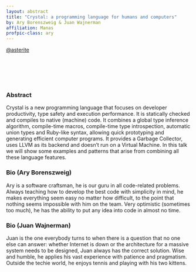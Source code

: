 ```yaml
---
layout: abstract
title: "Crystal: a programming language for humans and computers"
by: Ary Borenszweig & Juan Wajnerman
affiliation: Manas
profpic-class: ary
---
```



[@asterite](https://twitter.com/asterite)

<div class="circular juan" style="float: left; margin-top: -20px; margin-right: 18px; "></div>

<br> <br> <br> <br> 


### Abstract 

Crystal is a new programming language that focuses on developer productivity, type safety and execution performance. It is statically checked and compiles to native (machine) code. It combines a global type inference algorithm, compile-time macros, compile-time type introspection, automatic union types and Ruby-like syntax, allowing quick prototyping and generating efficient computer programs. It provides a Garbage Collector, uses LLVM as its backend and doesn’t run on a Virtual Machine. In this talk we will show some examples and patterns that arise from combining all these language features.

### Bio (Ary Borenszweig)

Ary is a software craftsman, he is our guru in all code-related problems. Always teaching how to develop the best code with simplicity in mind, he makes everything seem easy no matter how difficult, to the point that nothing seems impossible with him on the team. Very optimistic (sometimes too much), he has the ability to put any idea into code in almost no time.

### Bio (Juan Wajnerman)

Juan is the one everybody turns to when there is a question that no one else can answer: whether Internet is down or the architecture for a massive system needs to be designed, Juan always has the correct solution. Wise and humble, he applies his vast experience with patience and pragmatism. Outside the techie world, he enjoys tennis and playing with his two kittens.